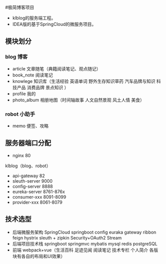 #极简博客项目

- klblog的服务端工程。
- IDEA版的基于SpringCloud的微服务项目。

## 模块划分

### blog 博客
- article 文章随笔（典籍阅读笔记、观点随记）
- book_note 阅读笔记
- knowlege 知识库（生活经验 英语单词 野外生存知识草药 汽车品牌与知识 科技产品 消费品牌 景点知识 ）
- profile 我的
- photo_album 相册地图（时间轴故事 人文自然景观 风土人情 美食）

### robot 小助手
- memo 便签、攻略


## 服务器端口分配
- nginx 	80

klblog（blog、robot）
- api-gateway  82
- sleuth-server 9000
- config-server 8888
- eureka-server 8761-876x
- consumer-xxx 8091-8099
- provider-xxx  8061-8079

## 技术选型
- 后端微服务架构 SpringCloud springboot config euraka gateway ribbon feign hystrix sleuth + zipkin Security+OAuth2 Stream
- 后端项目技术栈 springboot springmvc mybatis mysql redis postgreSQL   
- 前端 webpack+vue（生活百科 足迹见闻 阅读笔记 技术专栏 个人简介 各版块有各自的布局和UI效果） 